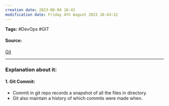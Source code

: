 ```yaml
---
creation date: 2023-08-04 18:43
modification date: Friday 4th August 2023 18:43:12
---
```


**Tags:** #DevOps #GIT 

#### Source:
[Git](https://learngitbranching.js.org/)

--------------------------------------

### Explanation about it:


#### 1. Git Commit:
 * Commit in git repo records a snapshot of all the files in directory.
 * Git also maintain a history of which commits were made when.